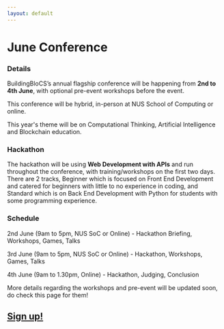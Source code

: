 ```yaml
---
layout: default
---
```


# June Conference

### Details

BuildingBloCS’s annual flagship conference will be happening from **2nd to 4th June**, with optional pre-event workshops before the event.

This conference will be hybrid, in-person at NUS School of Computing or online.

This year's theme will be on Computational Thinking, Artificial Intelligence and Blockchain education.

### Hackathon
The hackathon will be using **Web Development with APIs** and run throughout the conference, with training/workshops on the first two days. There are 2 tracks, Beginner which is focused on Front End Development and catered for beginners with little to no experience in coding, and Standard which is on Back End Development with Python for students with some programming experience.

### Schedule

2nd June (9am to 5pm, NUS SoC or Online) - Hackathon Briefing, Workshops, Games, Talks

3rd June (9am to 5pm, NUS SoC or Online) - Hackathon, Workshops, Games, Talks

4th June (9am to 1.30pm, Online) -  Hackathon, Judging, Conclusion

More details regarding the workshops and pre-event will be updated soon, do check this page for them!

## <a class="btn" href="https://forms.gle/nRpQHPDduMHhZ9f37">Sign up!</a>
